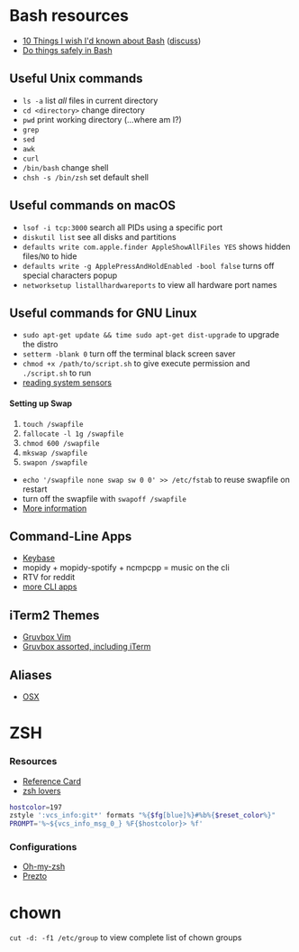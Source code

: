 # Bash resources
- [10 Things I wish I'd known about Bash](https://zwischenzugs.com/2018/01/21/ten-more-things-i-wish-id-known-about-bash/) ([discuss](https://news.ycombinator.com/item?id=16198974))
- [Do things safely in Bash](https://github.com/anordal/shellharden/blob/master/how_to_do_things_safely_in_bash.md)

## Useful Unix commands
- `ls -a` list *all* files in current directory
- `cd <directory>` change directory
- `pwd` print working directory (…where am I?)
- `grep`
- `sed`
- `awk`
- `curl`
- `/bin/bash` change shell
- `chsh -s /bin/zsh` set default shell

## Useful commands on macOS
- `lsof -i tcp:3000` search all PIDs using a specific port
- `diskutil list` see all disks and partitions
- `defaults write com.apple.finder AppleShowAllFiles YES` shows hidden files/`NO` to hide
- `defaults write -g ApplePressAndHoldEnabled -bool false` turns off special characters popup
- `networksetup listallhardwareports` to view all hardware port names

## Useful commands for GNU Linux
- `sudo apt-get update && time sudo apt-get dist-upgrade` to upgrade the distro
- `setterm -blank 0` turn off the terminal black screen saver
- `chmod +x /path/to/script.sh` to give execute permission and `./script.sh` to run
- [reading system sensors](http://askubuntu.com/questions/15832/how-do-i-get-the-cpu-temperature)

#### Setting up Swap
1. `touch /swapfile`
1. `fallocate -l 1g /swapfile`
1. `chmod 600 /swapfile`
1. `mkswap /swapfile`
1. `swapon /swapfile`

- `echo '/swapfile none swap sw 0 0' >> /etc/fstab` to reuse swapfile on restart
- turn off the swapfile with `swapoff /swapfile`
- [More information](https://github.com/DevMountain/Hosting-demo-postgres#swap----optional)

## Command-Line Apps
- [Keybase](https://keybase.io/docs/command_line)
- mopidy + mopidy-spotify + ncmpcpp = music on the cli
- RTV for reddit
- [more CLI apps](https://github.com/herrbischoff/awesome-command-line-apps)


## iTerm2 Themes
- [Gruvbox Vim](https://github.com/morhetz/gruvbox)
- [Gruvbox assorted, including iTerm](https://github.com/morhetz/gruvbox-contrib)

## Aliases
- [OSX](https://github.com/robbyrussell/oh-my-zsh/tree/master/plugins/osx)


# ZSH
### Resources
- [Reference Card](http://www.bash2zsh.com/zsh_refcard/refcard.pdf)
- [zsh lovers](http://grml.org/zsh/zsh-lovers.html)

```sh
hostcolor=197
zstyle ':vcs_info:git*' formats "%{$fg[blue]%}#%b%{$reset_color%}"
PROMPT='%~${vcs_info_msg_0_} %F{$hostcolor}> %f'
```

### Configurations
- [Oh-my-zsh](https://github.com/robbyrussell/oh-my-zsh)
- [Prezto](https://github.com/sorin-ionescu/prezto)



# chown

`cut -d: -f1 /etc/group` to view complete list of chown groups
